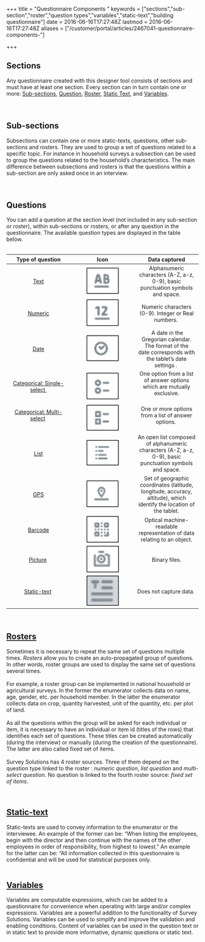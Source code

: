 ﻿+++
title = "Questionnaire Components "
keywords = ["sections","sub-section","roster","question types","variables","static-text","building questionnaire"]
date = 2016-06-16T17:27:48Z
lastmod = 2016-06-16T17:27:48Z
aliases = ["/customer/portal/articles/2467041-questionnaire-components-"]

+++

Sections
--------

  
Any questionnaire created with this designer tool consists of sections
and must have at least one section. Every section can in turn contain
one or more: [Sub-sections](#subsection), [Question](#questions),
[Roster](#rosters), [Static Text](#static), and
[Variables](#variables).  
   
 

<span id="subsections"></span>Sub-sections
------------------------------------------

  
Subsections can contain one or more static-texts, questions, other
sub-sections and rosters. They are used to group a set of questions
related to a specific topic. For instance in household surveys a
subsection can be used to group the questions related to the household’s
characteristics. The main difference between subsections and rosters is
that the questions within a sub-section are only asked once in an
interview.  
   
 

<span id="questions"></span>Questions
-------------------------------------

  
You can add a question at the section level (not included in any
sub-section or roster), within sub-sections or rosters, or after any
question in the questionnaire. The available question types are
displayed in the table below.   
 

<table>
<colgroup>
<col style="width: 33%" />
<col style="width: 33%" />
<col style="width: 33%" />
</colgroup>
<thead>
<tr class="header">
<th style="text-align: center;"><strong>Type of question</strong></th>
<th style="text-align: center;"><strong>Icon</strong></th>
<th style="text-align: center;"><strong>Data captured</strong></th>
</tr>
</thead>
<tbody>
<tr class="odd">
<td style="text-align: center;"><a href="/questionnaire-designer/text-question">Text</a></td>
<td style="text-align: center;"><img src="images/643148.png" /></td>
<td style="text-align: center;">Alphanumeric characters (A-Z, a-z, 0-9), basic punctuation symbols and space.</td>
</tr>
<tr class="even">
<td style="text-align: center;"><a href="/questionnaire-designer/numeric-question">Numeric</a></td>
<td style="text-align: center;"><img src="images/643179.png" /></td>
<td style="text-align: center;">Numeric characters (0-9). Integer or Real numbers. </td>
</tr>
<tr class="odd">
<td style="text-align: center;"><a href="/questionnaire-designer/date-question">Date</a></td>
<td style="text-align: center;"><img src="images/643186.png" /></td>
<td style="text-align: center;"><div>
<strong> </strong>A date in the Gregorian calendar.<br />
The format of the date corresponds with the tablet’s date settings . 
</div></td>
</tr>
<tr class="even">
<td style="text-align: center;"><a href="/questionnaire-designer/categorical-single-select-question">Categorical: Single-select </a></td>
<td style="text-align: center;"><img src="images/643199.png" /></td>
<td style="text-align: center;">One option from a list of answer options which are mutually exclusive.<br />
 </td>
</tr>
<tr class="odd">
<td style="text-align: center;"><a href="/questionnaire-designer/categorical-multi-select-question">Categorical: Multi-select</a> <br />
 </td>
<td style="text-align: center;"><img src="images/643203.png" /></td>
<td style="text-align: center;">One or more options from a list of answer options. <br />
 </td>
</tr>
<tr class="even">
<td style="text-align: center;"><a href="/questionnaire-designer/list-question">List</a></td>
<td style="text-align: center;"><img src="images/643209.png" /></td>
<td style="text-align: center;">An open list composed of alphanumeric characters (A-Z, a-z, 0-9), basic punctuation symbols and space.</td>
</tr>
<tr class="odd">
<td style="text-align: center;"><a href="/questionnaire-designer/gps-question">GPS</a></td>
<td style="text-align: center;"><img src="images/643211.png" /></td>
<td style="text-align: center;">Set of geographic coordinates (latitude, longitude, accuracy, altitude), which identify the location of the tablet.</td>
</tr>
<tr class="even">
<td style="text-align: center;"><a href="/questionnaire-designer/barcode-question">Barcode</a></td>
<td style="text-align: center;"><img src="images/643214.png" /></td>
<td style="text-align: center;">Optical machine-readable representation of data relating to an object.</td>
</tr>
<tr class="odd">
<td style="text-align: center;"><a href="/questionnaire-designer/picture-question">Picture</a> </td>
<td style="text-align: center;"><img src="images/643216.png" /></td>
<td style="text-align: center;">Binary files.</td>
</tr>
<tr class="even">
<td style="text-align: center;"><a href="/questionnaire-designer/static-text">Static-text</a> </td>
<td style="text-align: center;"><img src="images/643217.png" /></td>
<td style="text-align: center;">Does not capture data. </td>
</tr>
</tbody>
</table>

 

<a href="/questionnaire-designer/rosters" id="rosters">Rosters</a>
------------------------------------------------------------------

  
Sometimes it is necessary to repeat the same set of questions multiple
times. *Rosters* allow you to create an auto-propagated group of
questions. In other words, roster groups are used to display the same
set of questions several times.  
   
For example, a roster group can be implemented in national household or
agricultural surveys. In the former the enumerator collects data on
name, age, gender, etc. per household member. In the latter the
enumerator collects data on crop, quantity harvested, unit of the
quantity, etc. per plot of land.  
   
As all the questions within the group will be asked for each individual
or item, it is necessary to have an individual or item id (titles of the
rows) that identifies each set of questions. These titles can be created
automatically (during the interview) or manually (during the creation of
the questionnaire). The latter are also called fixed set of items.  
   
Survey Solutions has 4 roster sources. Three of them depend on the
question type linked to the roster : *numeric question*, *list
question* and *multi-select question*. No question is linked to the
fourth roster source: *fixed set of items*.  
  
 

<a href="/questionnaire-designer/static-text" id="static">Static-text</a>
-------------------------------------------------------------------------

  
Static-texts are used to convey information to the enumerator or the
interviewee. An example of the former can be: “When listing the
employees, begin with the director and then continue with the names of
the other employees in order of responsibility, from highest to lowest.”
An example for the latter can be: “All information collected in this
questionnaire is confidential and will be used for statistical purposes
only.  
 

  <a href="/questionnaire-designer/variables" id="variables">Variables</a>
-------------------------------------------------------------------------

  
Variables are computable expressions, which can be added to a
questionnaire for convenience when operating with large and/or complex
expressions. Variables are a powerful addition to the functionality of
Survey Solutions. Variables can be used to simplify and improve the
validation and enabling conditions. Content of variables can be used in
the question text or in static text to provide more informative, dynamic
questions or static text.
